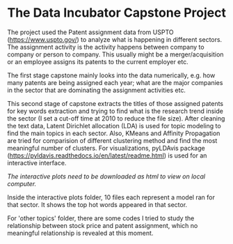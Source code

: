 # The Data Incubator Capstone Project

The project used the Patent assignment data from USPTO (https://www.uspto.gov/) to analyze what is happening in different sectors. The assignment activity is the activity happens between company to company or person to company. This usually might be a merger/acquisition or an employee assigns its patents to the current employer etc. 

The first stage capstone mainly looks into the data numerically, e.g. how many patents are being assigned each year; what are the major companies in the sector that are dominating the assignment activities etc.

This second stage of capstone extracts the titles of those assigned patents for key words extraction and trying to find what is the research trend inside the sector (I set a cut-off time at 2010 to reduce the file size). After cleaning the text data, Latent Dirichlet allocation (LDA) is used for topic modeling to find the main topics in each sector. Also, KMeans and Affinity Propagation are tried for comparision of different clustering method and find the most meaningful number of clusters. For visualizations, pyLDAvis package (https://pyldavis.readthedocs.io/en/latest/readme.html) is used for an interactive interface.

*The interactive plots need to be downloaded as html to view on local computer.*

Inside the interactive plots folder, 10 files each represent a model ran for that sector. It shows the top hot words appeared in that sector.

For 'other topics' folder, there are some codes I tried to study the relationship between stock price and patent assignment, which no meaningful relationship is revealed at this moment. 
